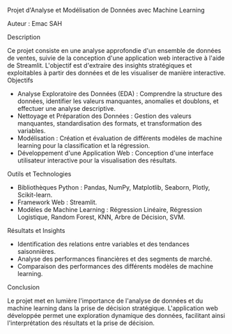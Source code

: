 Projet d'Analyse et Modélisation de Données avec Machine Learning


Auteur : Emac SAH

Description

Ce projet consiste en une analyse approfondie d'un ensemble de données de ventes, suivie de la conception d'une application web interactive à l'aide de Streamlit. L'objectif est d'extraire des insights stratégiques et exploitables à partir des données et de les visualiser de manière interactive.
Objectifs

  - Analyse Exploratoire des Données (EDA) : Comprendre la structure des données, identifier les valeurs manquantes, anomalies et doublons, et effectuer une analyse descriptive.
  - Nettoyage et Préparation des Données : Gestion des valeurs manquantes, standardisation des formats, et transformation des variables.
  - Modélisation : Création et évaluation de différents modèles de machine learning pour la classification et la régression.
  - Développement d'une Application Web : Conception d'une interface utilisateur interactive pour la visualisation des résultats.

Outils et Technologies

  - Bibliothèques Python : Pandas, NumPy, Matplotlib, Seaborn, Plotly, Scikit-learn.
  - Framework Web : Streamlit.
  - Modèles de Machine Learning : Régression Linéaire, Régression Logistique, Random Forest, KNN, Arbre de Décision, SVM.

Résultats et Insights

  - Identification des relations entre variables et des tendances saisonnières.
  - Analyse des performances financières et des segments de marché.
  - Comparaison des performances des différents modèles de machine learning.

Conclusion

Le projet met en lumière l'importance de l'analyse de données et du machine learning dans la prise de décision stratégique. L'application web développée permet une exploration dynamique des données, facilitant ainsi l'interprétation des résultats et la prise de décision.
